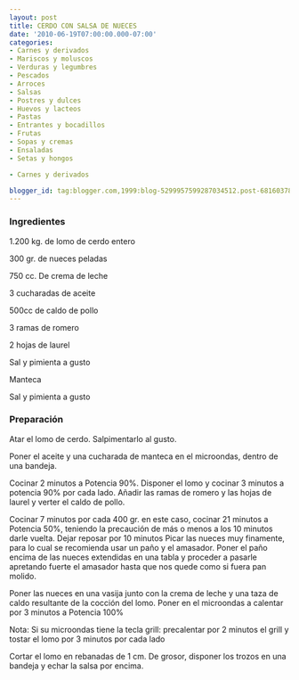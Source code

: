 ```yaml
---
layout: post
title: CERDO CON SALSA DE NUECES
date: '2010-06-19T07:00:00.000-07:00'
categories:
- Carnes y derivados
- Mariscos y moluscos
- Verduras y legumbres
- Pescados
- Arroces
- Salsas
- Postres y dulces
- Huevos y lacteos
- Pastas
- Entrantes y bocadillos
- Frutas
- Sopas y cremas
- Ensaladas
- Setas y hongos

- Carnes y derivados

blogger_id: tag:blogger.com,1999:blog-5299957599287034512.post-6816037815562619503
---
```


<h3>Ingredientes</h3>

1.200 kg. de lomo de cerdo entero

300 gr. de nueces peladas

750 cc. De crema de leche

3 cucharadas de aceite

500cc de caldo de pollo

3 ramas de romero

2 hojas de laurel

Sal y pimienta a gusto

Manteca

Sal y pimienta a gusto

<h3>Preparación</h3>

Atar el lomo de cerdo. Salpimentarlo al gusto.

Poner el aceite y una cucharada de manteca en el microondas, dentro de una bandeja.

Cocinar 2 minutos a Potencia 90%. Disponer el lomo y cocinar 3 minutos a potencia 90% por cada lado. Añadir las ramas de romero y las hojas de laurel y verter el caldo de pollo.

Cocinar 7 minutos por cada 400 gr. en este caso, cocinar 21 minutos a Potencia 50%, teniendo la precaución de más o menos a los 10 minutos darle vuelta. Dejar reposar por 10 minutos Picar las nueces muy finamente, para lo cual se recomienda usar un paño y el amasador. Poner el paño encima de las nueces extendidas en una tabla y proceder a pasarle apretando fuerte el amasador hasta que nos quede como si fuera pan molido.

Poner las nueces en una vasija junto con la crema de leche y una taza de caldo resultante de la cocción del lomo. Poner en el microondas a calentar por 3 minutos a Potencia 100%

Nota: Si su microondas tiene la tecla grill: precalentar por 2 minutos el grill y tostar el lomo por 3 minutos por cada lado

Cortar el lomo en rebanadas de 1 cm. De grosor, disponer los trozos en una bandeja y echar la salsa por encima.

